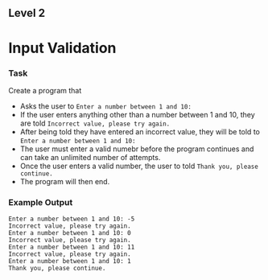 ## Level 2
# Input Validation

### Task
Create a program that 
* Asks the user to ```Enter a number between 1 and 10:``` 
* If the user enters anything other than a number between 1 and 10, they are told ```Incorrect value, please try again.```
* After being told they have entered an incorrect value, they will be told to ```Enter a number between 1 and 10:```
* The user must enter a valid numebr before the program continues and can take an unlimited number of attempts.
* Once the user enters a valid number, the user to told ```Thank you, please continue.```
* The program will then end.


### Example Output
```
Enter a number between 1 and 10: -5
Incorrect value, please try again.
Enter a number between 1 and 10: 0
Incorrect value, please try again.
Enter a number between 1 and 10: 11
Incorrect value, please try again.
Enter a number between 1 and 10: 1
Thank you, please continue.
```